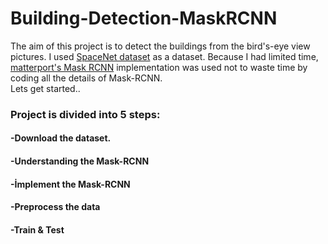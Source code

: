 # Building-Detection-MaskRCNN
The aim of this project is to detect the buildings from the bird's-eye view pictures. I used
[SpaceNet dataset](https://spacenetchallenge.github.io) as a dataset. Because I had limited time,
[matterport's Mask RCNN](https://github.com/matterport/Mask_RCNN) implementation was used not to waste time by coding all the details
of Mask-RCNN.  
Lets get started..

### Project is divided into 5 steps:
#### -Download the dataset.
#### -Understanding the Mask-RCNN
#### -İmplement the Mask-RCNN
#### -Preprocess the data
#### -Train & Test
